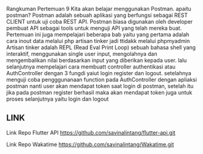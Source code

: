 Rangkuman Pertemuan 9
Kita akan belajar menggunakan Postman. apaitu postman?
Postman adalah sebuah aplikasi yang berfungsi sebagai REST CLIENT untuk uji coba REST API. 
Postman biasa digunakan oleh developer pembuat API sebagai tools untuk menguji API yang telah mereka buat.
Pertemuan ini juga mempelajari beberapa bab yaitu yang pertama adalah cara inout data melalui php artisan tinker jadi ttidakk melalui phpmyadmin
Artisan tinker adalah REPL (Read Eval Print Loop) sebuah bahasa shell yang interaktif, menggunakan single user input, mengolahnya dan mengembalikan nilai berdasarkan input yang diberikan kepada user.
lalu selanjutnya mempelajari cara membuatt controller authentikasi atau AuthController dengan 3 fungdi yaiut login register dan logout.
setelahnya menguji coba pengggunanaan function pada AuthController dengan apliaksi postman
nanti user akan mendapat token saat login di postman, setelah itu jika pada postman register berhasil maka akan mendapat token juga untuk proses selanjutnya yaitu login dan logout

## LINK

Link Repo Flutter API https://github.com/savinalintang/flutter-api.git

Link Repo Wakatime https://github.com/savinalintang/Wakatime.git
